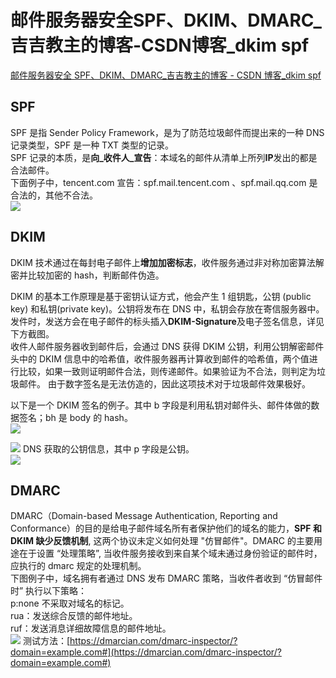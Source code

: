 # 邮件服务器安全SPF、DKIM、DMARC_吉吉教主的博客-CSDN博客_dkim spf
[邮件服务器安全 SPF、DKIM、DMARC\_吉吉教主的博客 - CSDN 博客\_dkim spf](https://blog.csdn.net/qq_27979907/article/details/109599415?spm=1001.2101.3001.6650.1&utm_medium=distribute.pc_relevant.none-task-blog-2%7Edefault%7ECTRLIST%7Edefault-1-109599415-blog-121948995.pc_relevant_default&depth_1-utm_source=distribute.pc_relevant.none-task-blog-2%7Edefault%7ECTRLIST%7Edefault-1-109599415-blog-121948995.pc_relevant_default&utm_relevant_index=2) 

## SPF

SPF 是指 Sender Policy Framework，是为了防范垃圾邮件而提出来的一种 DNS 记录类型，SPF 是一种 TXT 类型的记录。  
SPF 记录的本质，是**向_收件人_宣告**：本域名的邮件从清单上所列**IP**发出的都是合法邮件。  
下面例子中，tencent.com 宣告：spf.mail.tencent.com 、spf.mail.qq.com 是合法的，其他不合法。  
![](https://img-blog.csdnimg.cn/20201110151103981.png#pic_center)

## DKIM

DKIM 技术通过在每封电子邮件上**增加加密标志**，收件服务通过非对称加密算法解密并比较加密的 hash，判断邮件伪造。

DKIM 的基本工作原理是基于密钥认证方式，他会产生 1 组钥匙，公钥 (public key) 和私钥(private key)。公钥将发布在 DNS 中，私钥会存放在寄信服务器中。发件时，发送方会在电子邮件的标头插入**DKIM-Signature**及电子签名信息，详见下方截图。  
收件人邮件服务器收到邮件后，会通过 DNS 获得 DKIM 公钥，利用公钥解密邮件头中的 DKIM 信息中的哈希值，收件服务器再计算收到邮件的哈希值，两个值进行比较，如果一致则证明邮件合法，则传递邮件。如果验证为不合法，则判定为垃圾邮件。 由于数字签名是无法仿造的，因此这项技术对于垃圾邮件效果极好。

以下是一个 DKIM 签名的例子。其中 b 字段是利用私钥对邮件头、邮件体做的数据签名；bh 是 body 的 hash。  
![](https://img-blog.csdnimg.cn/20201110154032417.png#pic_center)

![](https://img-blog.csdnimg.cn/20201110154218276.png#pic_center)
DNS 获取的公钥信息，其中 p 字段是公钥。  
![](https://img-blog.csdnimg.cn/20201110162242506.png#pic_center)

## DMARC

DMARC（Domain-based Message Authentication, Reporting and Conformance）的目的是给电子邮件域名所有者保护他们的域名的能力，**SPF 和 DKIM 缺少反馈机制**, 这两个协议未定义如何处理 "仿冒邮件"。DMARC 的主要用途在于设置 “处理策略”, 当收件服务接收到来自某个域未通过身份验证的邮件时，应执行的 dmarc 规定的处理机制。  
下图例子中，域名拥有者通过 DNS 发布 DMARC 策略，当收件者收到 “仿冒邮件时” 执行以下策略：  
p:none 不采取对域名的标记。  
rua：发送综合反馈的邮件地址。  
ruf：发送消息详细故障信息的邮件地址。  
![](https://img-blog.csdnimg.cn/20201110171213524.png#pic_center)
测试方法：[https://dmarcian.com/dmarc-inspector/?domain=example.com#](https://dmarcian.com/dmarc-inspector/?domain=example.com#)
